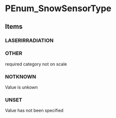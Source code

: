 # PEnum_SnowSensorType

## Items

### LASERIRRADIATION


### OTHER
required category not on scale

### NOTKNOWN
Value is unkown

### UNSET
Value has not been specified
